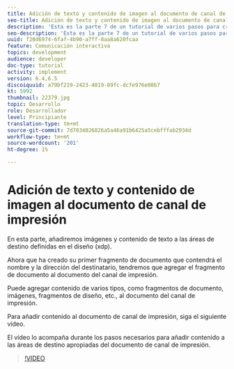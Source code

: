 ```yaml
---
title: Adición de texto y contenido de imagen al documento de canal de impresión
seo-title: Adición de texto y contenido de imagen al documento de canal de impresión
description: 'Esta es la parte 7 de un tutorial de varios pasos para crear su primer documento interactivo de comunicaciones. En esta parte, añadiremos imágenes y contenido de texto a las áreas de destino definidas en el diseño (xdp). '
seo-description: 'Esta es la parte 7 de un tutorial de varios pasos para crear su primer documento interactivo de comunicaciones. En esta parte, añadiremos imágenes y contenido de texto a las áreas de destino definidas en el diseño (xdp). '
uuid: f20d6974-6faf-4b90-a7ff-8aa8a620fcaa
feature: Comunicación interactiva
topics: development
audience: developer
doc-type: tutorial
activity: implement
version: 6.4,6.5
discoiquuid: a79bf219-2423-4819-89fc-dcfe976e08b7
kt: 5992
thumbnail: 22379.jpg
topic: Desarrollo
role: Desarrollador
level: Principiante
translation-type: tm+mt
source-git-commit: 7d7034026826a5a46a91b6425a5cebfffab2934d
workflow-type: tm+mt
source-wordcount: '201'
ht-degree: 1%

---
```



# Adición de texto y contenido de imagen al documento de canal de impresión

En esta parte, añadiremos imágenes y contenido de texto a las áreas de destino definidas en el diseño (xdp).

Ahora que ha creado su primer fragmento de documento que contendrá el nombre y la dirección del destinatario, tendremos que agregar el fragmento de documento al documento del canal de impresión.

Puede agregar contenido de varios tipos, como fragmentos de documento, imágenes, fragmentos de diseño, etc., al documento del canal de impresión.

Para añadir contenido al documento de canal de impresión, siga el siguiente vídeo.

El vídeo lo acompaña durante los pasos necesarios para añadir contenido a las áreas de destino apropiadas del documento de canal de impresión.

>[!VIDEO](https://video.tv.adobe.com/v/22379t2/?quality=9&learn=on)

